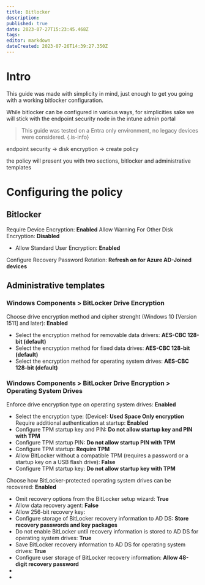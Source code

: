 ```yaml
---
title: Bitlocker
description: 
published: true
date: 2023-07-27T15:23:45.468Z
tags: 
editor: markdown
dateCreated: 2023-07-26T14:39:27.350Z
---
```


# Intro
This guide was made with simplicity in mind, just enough to get you going with a working bitlocker configuration.

While bitlocker can be configured in various ways, for simplicities sake we will stick with the endpoint security node in the intune admin portal

> This guide was tested on a Entra only environment, no legacy devices were considered.
{.is-info}


endpoint security -> disk encryption -> create policy

the policy will present you with two sections, bitlocker and administrative templates

# Configuring the policy

## Bitlocker

Require Device Encryption: **Enabled**
Allow Warning For Other Disk Encryption: **Disabled**
- Allow Standard User Encryption: **Enabled**

Configure Recovery Password Rotation: **Refresh on for Azure AD-Joined devices**

## Administrative templates
### Windows Components > BitLocker Drive Encryption
Choose drive encryption method and cipher strenght (Windows 10 [Version 1511] and later): **Enabled**
- Select the encryption method for removable data drivers: **AES-CBC 128-bit (default)**
- Select the encryption method for fixed data drives: **AES-CBC 128-bit (default)**
- Select the encryption method for operating system drives: **AES-CBC 128-bit (default)**

### Windows Components > BitLocker Drive Encryption > Operating System Drives

Enforce drive encryption type on operating system drives: **Enabled**
- Select the encryption type: (Device): **Used Space Only encryption**
Require additional authentication at startup: **Enabled**
- Configure TPM startup key and PIN: **Do not allow startup key and PIN with TPM**
- Configure TPM startup PIN: **Do not allow startup PIN with TPM**
- Configure TPM startup: **Require TPM**
- Allow BitLocker without a compatible TPM (requires a password or a startup key on a USB flash drive): **False**
- Configure TPM startup key: **Do not allow startup key with TPM**

Choose how BitLocker-protected operating system drives can be recovered: **Enabled**

- Omit recovery options from the BitLocker setup wizard: **True**
- Allow data recovery agent: **False**
- Allow 256-bit recovery key:
- Configure storage of BitLocker recovery information to AD DS: **Store recovery passwords and key packages**
- Do not enable BitLocker until recovery information is stored to AD DS for operating system drives: **True**
- Save BitLocker recovery information to AD DS for operating system drives: **True**
- Configure user storage of BitLocker recovery information: **Allow 48-digit recovery password**
- 
- 



















